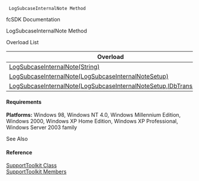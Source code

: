 ﻿     LogSubcaseInternalNote Method                                                   

fcSDK Documentation

LogSubcaseInternalNote Method

Overload List

| Overload | Description |
| --- | --- |
| [LogSubcaseInternalNote(String)](FChoice.Toolkits.Clarify~FChoice.Toolkits.Clarify.Support.SupportToolkit~LogSubcaseInternalNote(String).md) |   |
| [LogSubcaseInternalNote(LogSubcaseInternalNoteSetup)](FChoice.Toolkits.Clarify~FChoice.Toolkits.Clarify.Support.SupportToolkit~LogSubcaseInternalNote(LogSubcaseInternalNoteSetup).md) |   |
| [LogSubcaseInternalNote(LogSubcaseInternalNoteSetup,IDbTransaction)](FChoice.Toolkits.Clarify~FChoice.Toolkits.Clarify.Support.SupportToolkit~LogSubcaseInternalNote(LogSubcaseInternalNoteSetup,IDbTransaction).md) |   |

#### Requirements

**Platforms:** Windows 98, Windows NT 4.0, Windows Millennium Edition, Windows 2000, Windows XP Home Edition, Windows XP Professional, Windows Server 2003 family

See Also

#### Reference

[SupportToolkit Class](FChoice.Toolkits.Clarify~FChoice.Toolkits.Clarify.Support.SupportToolkit.md)  
[SupportToolkit Members](FChoice.Toolkits.Clarify~FChoice.Toolkits.Clarify.Support.SupportToolkit_members.md)